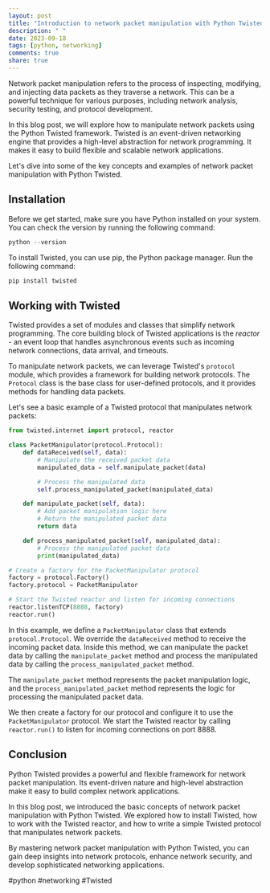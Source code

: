 ```yaml
---
layout: post
title: "Introduction to network packet manipulation with Python Twisted"
description: " "
date: 2023-09-18
tags: [python, networking]
comments: true
share: true
---
```


Network packet manipulation refers to the process of inspecting, modifying, and injecting data packets as they traverse a network. This can be a powerful technique for various purposes, including network analysis, security testing, and protocol development.

In this blog post, we will explore how to manipulate network packets using the Python Twisted framework. Twisted is an event-driven networking engine that provides a high-level abstraction for network programming. It makes it easy to build flexible and scalable network applications.

Let's dive into some of the key concepts and examples of network packet manipulation with Python Twisted.

## Installation

Before we get started, make sure you have Python installed on your system. You can check the version by running the following command:

```python
python --version
```

To install Twisted, you can use pip, the Python package manager. Run the following command:

```python
pip install twisted
```

## Working with Twisted

Twisted provides a set of modules and classes that simplify network programming. The core building block of Twisted applications is the *reactor* - an event loop that handles asynchronous events such as incoming network connections, data arrival, and timeouts.

To manipulate network packets, we can leverage Twisted's `protocol` module, which provides a framework for building network protocols. The `Protocol` class is the base class for user-defined protocols, and it provides methods for handling data packets.

Let's see a basic example of a Twisted protocol that manipulates network packets:

```python
from twisted.internet import protocol, reactor

class PacketManipulator(protocol.Protocol):
    def dataReceived(self, data):
        # Manipulate the received packet data
        manipulated_data = self.manipulate_packet(data)

        # Process the manipulated data
        self.process_manipulated_packet(manipulated_data)

    def manipulate_packet(self, data):
        # Add packet manipulation logic here
        # Return the manipulated packet data
        return data

    def process_manipulated_packet(self, manipulated_data):
        # Process the manipulated packet data
        print(manipulated_data)

# Create a factory for the PacketManipulator protocol
factory = protocol.Factory()
factory.protocol = PacketManipulator

# Start the Twisted reactor and listen for incoming connections
reactor.listenTCP(8888, factory)
reactor.run()
```

In this example, we define a `PacketManipulator` class that extends `protocol.Protocol`. We override the `dataReceived` method to receive the incoming packet data. Inside this method, we can manipulate the packet data by calling the `manipulate_packet` method and process the manipulated data by calling the `process_manipulated_packet` method.

The `manipulate_packet` method represents the packet manipulation logic, and the `process_manipulated_packet` method represents the logic for processing the manipulated packet data.

We then create a factory for our protocol and configure it to use the `PacketManipulator` protocol. We start the Twisted reactor by calling `reactor.run()` to listen for incoming connections on port 8888.

## Conclusion

Python Twisted provides a powerful and flexible framework for network packet manipulation. Its event-driven nature and high-level abstraction make it easy to build complex network applications.

In this blog post, we introduced the basic concepts of network packet manipulation with Python Twisted. We explored how to install Twisted, how to work with the Twisted reactor, and how to write a simple Twisted protocol that manipulates network packets.

By mastering network packet manipulation with Python Twisted, you can gain deep insights into network protocols, enhance network security, and develop sophisticated networking applications.

#python #networking #Twisted